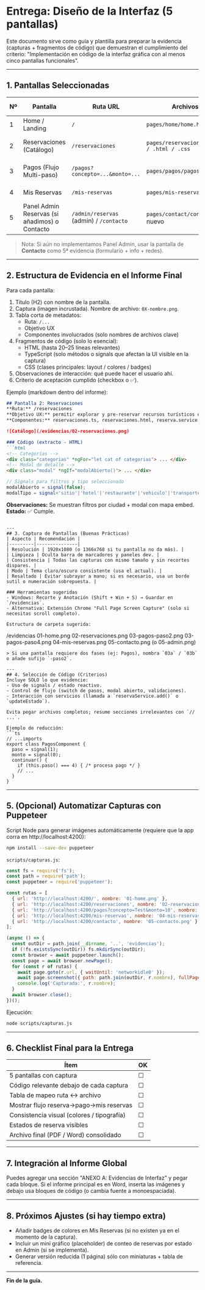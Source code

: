 # Entrega: Diseño de la Interfaz (5 pantallas)

Este documento sirve como guía y plantilla para preparar la evidencia (capturas + fragmentos de código) que demuestran el cumplimiento del criterio: "Implementación en código de la interfaz gráfica con al menos cinco pantallas funcionales".

---
## 1. Pantallas Seleccionadas
| Nº | Pantalla | Ruta URL | Archivos Principales | Propósito UX | Elementos que mostrar en captura |
|----|----------|---------|----------------------|--------------|----------------------------------|
| 1 | Home / Landing | `/` | `pages/home/home.html / .ts / .css` | Entrada y navegación | Hero, botones de acceso rápido |
| 2 | Reservaciones (Catálogo) | `/reservaciones` | `pages/reservaciones/reservaciones.ts / .html / .css` | Exploración categorías y modales | Tabs/categorías, filtros, modal abierto |
| 3 | Pagos (Flujo Multi-paso) | `/pagos?concepto=...&monto=...` | `pages/pagos/pagos.ts / .html / .css` | Proceso de conversión | Paso 2 (datos) y paso 4 (confirmación) |
| 4 | Mis Reservas | `/mis-reservas` | `pages/mis-reservas/*` | Historial y estados | Lista con estados (pendiente/pagado) |
| 5 | Panel Admin Reservas (si añadimos) o Contacto | `/admin/reservas` (admin) / `/contacto` | `pages/contact/contact.*` o admin nuevo | Gestión global o formulario | Tabla global / formulario completo |

> Nota: Si aún no implementamos Panel Admin, usar la pantalla de **Contacto** como 5ª evidencia (formulario + info + redes).

---
## 2. Estructura de Evidencia en el Informe Final
Para cada pantalla:
1. Título (H2) con nombre de la pantalla.
2. Captura (imagen incrustada). Nombre de archivo: `0X-nombre.png`.
3. Tabla corta de metadatos:
   - Ruta: `/...`
   - Objetivo UX
   - Componentes involucrados (solo nombres de archivos clave)
4. Fragmentos de código (solo lo esencial):
   - HTML (hasta 20–25 líneas relevantes)
   - TypeScript (solo métodos o signals que afectan la UI visible en la captura)
   - CSS (clases principales: layout / colores / badges)
5. Observaciones de interacción: qué puede hacer el usuario ahí.
6. Criterio de aceptación cumplido (checkbox o ✅).

Ejemplo (markdown dentro del informe):
```markdown
## Pantalla 2: Reservaciones
**Ruta:** /reservaciones  
**Objetivo UX:** permitir explorar y pre-reservar recursos turísticos en múltiples categorías.  
**Componentes:** reservaciones.ts, reservaciones.html, reserva.service.ts

![Catálogo](/evidencias/02-reservaciones.png)

### Código (extracto - HTML)
```html
<!-- Categorías -->
<div class="categorias" *ngFor="let cat of categorias"> ... </div>
<!-- Modal de detalle -->
<div class="modal" *ngIf="modalAbierto()"> ... </div>
```
```ts
// Signals para filtros y tipo seleccionado
modalAbierto = signal(false);
modalTipo = signal<'sitio'|'hotel'|'restaurante'|'vehiculo'|'transporte'|null>(null);
```
**Observaciones:** Se muestran filtros por ciudad + modal con mapa embed.  
**Estado:** ✅ Cumple.
```

---
## 3. Captura de Pantallas (Buenas Prácticas)
| Aspecto | Recomendación |
|---------|---------------|
| Resolución | 1920x1080 (o 1366x768 si tu pantalla no da más). |
| Limpieza | Oculta barra de marcadores y paneles dev. |
| Consistencia | Todas las capturas con mismo tamaño y sin recortes dispares. |
| Modo | Tema claro/oscuro consistente (usa el actual). |
| Resaltado | Evitar subrayar a mano; si es necesario, usa un borde sutil o numeración sobrepuesta. |

### Herramientas sugeridas
- Windows: Recorte y Anotación (Shift + Win + S) → Guardar en `/evidencias`.
- Alternativa: Extensión Chrome "Full Page Screen Capture" (solo si necesitas scroll completo).

Estructura de carpeta sugerida:
```
/evidencias
  01-home.png
  02-reservaciones.png
  03-pagos-paso2.png
  03-pagos-paso4.png
  04-mis-reservas.png
  05-contacto.png (o 05-admin.png)
```
> Si una pantalla requiere dos fases (ej: Pagos), nombra `03a` / `03b` o añade sufijo `-paso2`.

---
## 4. Selección de Código (Criterios)
Incluye SOLO lo que evidencie:
- Uso de signals / estado reactivo.
- Control de flujo (switch de pasos, modal abierto, validaciones).
- Interacción con servicios (llamada a `reservaService.add()` o `updateEstado`).

Evita pegar archivos completos; resume secciones irrelevantes con `// ...`.

Ejemplo de reducción:
```ts
// ...imports
export class PagosComponent {
  paso = signal(1);
  monto = signal(0);
  continuar() {
    if (this.paso() === 4) { /* procesa pago */ }
    // ...
  }
}
```

---
## 5. (Opcional) Automatizar Capturas con Puppeteer
Script Node para generar imágenes automáticamente (requiere que la app corra en http://localhost:4200):
```bash
npm install --save-dev puppeteer
```
`scripts/capturas.js`:
```js
const fs = require('fs');
const path = require('path');
const puppeteer = require('puppeteer');

const rutas = [
  { url: 'http://localhost:4200/', nombre: '01-home.png' },
  { url: 'http://localhost:4200/reservaciones', nombre: '02-reservaciones.png' },
  { url: 'http://localhost:4200/pagos?concepto=Test&monto=10', nombre: '03-pagos-paso2.png' },
  { url: 'http://localhost:4200/mis-reservas', nombre: '04-mis-reservas.png' },
  { url: 'http://localhost:4200/contacto', nombre: '05-contacto.png' }
];

(async () => {
  const outDir = path.join(__dirname, '..', 'evidencias');
  if (!fs.existsSync(outDir)) fs.mkdirSync(outDir);
  const browser = await puppeteer.launch();
  const page = await browser.newPage();
  for (const r of rutas) {
    await page.goto(r.url, { waitUntil: 'networkidle0' });
    await page.screenshot({ path: path.join(outDir, r.nombre), fullPage: true });
    console.log('Capturada:', r.nombre);
  }
  await browser.close();
})();
```
Ejecución:
```bash
node scripts/capturas.js
```

---
## 6. Checklist Final para la Entrega
| Ítem | OK |
|------|----|
| 5 pantallas con captura | ☐ |
| Código relevante debajo de cada captura | ☐ |
| Tabla de mapeo ruta ↔ archivo | ☐ |
| Mostrar flujo reserva→pago→mis reservas | ☐ |
| Consistencia visual (colores / tipografía) | ☐ |
| Estados de reserva visibles | ☐ |
| Archivo final (PDF / Word) consolidado | ☐ |

---
## 7. Integración al Informe Global
Puedes agregar una sección "ANEXO A: Evidencias de Interfaz" y pegar cada bloque. Si el informe principal es en Word, inserta las imágenes y debajo usa bloques de código (o cambia fuente a monoespaciada).

---
## 8. Próximos Ajustes (si hay tiempo extra)
- Añadir badges de colores en Mis Reservas (si no existen ya en el momento de la captura).
- Incluir un mini gráfico (placeholder) de conteo de reservas por estado en Admin (si se implementa).
- Generar versión reducida (1 página) sólo con miniaturas + tabla de referencia.

---
**Fin de la guía.**
